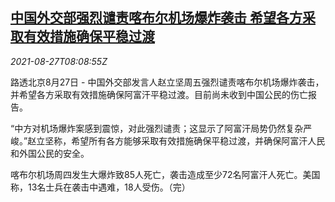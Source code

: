 <!--1630053062000-->
[中国外交部强烈谴责喀布尔机场爆炸袭击 希望各方采取有效措施确保平稳过渡](https://cn.reuters.com/article/china-mofa-kabul-blast-0827-idCNKBS2FS0MS)
------

<div><i>2021-08-27T08:08:55Z</i></div><p>路透北京8月27日 - 中国外交部发言人赵立坚周五强烈谴责喀布尔机场爆炸袭击，并希望各方采取有效措施确保阿富汗平稳过渡。目前尚未收到中国公民的伤亡报告。</p><p>“中方对机场爆炸案感到震惊，对此强烈谴责；这显示了阿富汗局势仍然复杂严峻。”赵立坚称，希望所有各方能够采取有效措施确保平稳过渡，并确保阿富汗人民和外国公民的安全。</p><p>喀布尔机场周四发生大爆炸致85人死亡，袭击造成至少72名阿富汗人死亡。美国称，13名士兵在袭击中遇难，18人受伤。（完）</p>
